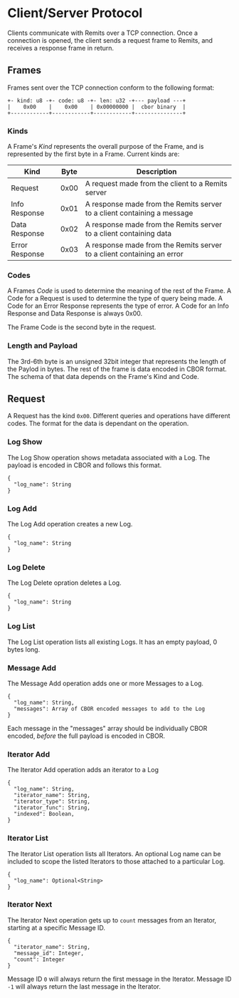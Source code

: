 Client/Server Protocol
======================

Clients communicate with Remits over a TCP connection. Once a connection is
opened, the client sends a request frame to Remits, and receives a response
frame in return.

## Frames

Frames sent over the TCP connection conform to the following format:

```
+- kind: u8 -+- code: u8 -+- len: u32 -+--- payload ---+
|    0x00    |    0x00    | 0x00000000 |  cbor binary  |
+------------+------------+------------+---------------+
```

### Kinds

A Frame's *Kind* represents the overall purpose of the Frame, and is represented
by the first byte in a Frame. Current kinds are:

| Kind          | Byte | Description                                                             |
|---------------|------|-------------------------------------------------------------------------|
| Request       | 0x00 | A request made from the client to a Remits server                       |
| Info Response | 0x01 | A response made from the Remits server to a client containing a message |
| Data Response | 0x02 | A response made from the Remits server to a client containing data      |
| Error Response| 0x03 | A response made from the Remits server to a client containing an error  |

### Codes

A Frames *Code* is used to determine the meaning of the rest of the Frame.
A Code for a Request is used to determine the type of query being made.
A Code for an Error Response represents the type of error.
A Code for an Info Response and Data Response is always 0x00.

The Frame Code is the second byte in the request.

### Length and Payload

The 3rd-6th byte is an unsigned 32bit integer that represents the length of the
Paylod in bytes. The rest of the frame is data encoded in CBOR format. The schema
of that data depends on the Frame's Kind and Code.

## Request

A Request has the kind `0x00`. Different queries and operations have different
codes. The format for the data is dependant on the operation.

### Log Show

The Log Show operation shows metadata associated with a Log.
The payload is encoded in CBOR and follows this format.

```
{
  "log_name": String
}
```

### Log Add

The Log Add operation creates a new Log.

```
{
  "log_name": String
}
```

### Log Delete

The Log Delete opration deletes a Log.

```
{
  "log_name": String
}
```

### Log List

The Log List operation lists all existing Logs.
It has an empty payload, 0 bytes long.

### Message Add

The Message Add operation adds one or more Messages to a Log.

```
{
  "log_name": String,
  "messages": Array of CBOR encoded messages to add to the Log
}
```

Each message in the "messages" array should be individually CBOR encoded,
_before_ the full payload is encoded in CBOR.

### Iterator Add

The Iterator Add operation adds an iterator to a Log

```
{
  "log_name": String,
  "iterator_name": String,
  "iterator_type": String,
  "iterator_func": String,
  "indexed": Boolean,
}
```

### Iterator List

The Iterator List operation lists all Iterators.
An optional Log name can be included to scope the listed Iterators to those
attached to a particular Log.

```
{
  "log_name": Optional<String>
}
```

### Iterator Next

The Iterator Next operation gets up to `count` messages from an Iterator,
starting at a specific Message ID.

```
{
  "iterator_name": String,
  "message_id": Integer,
  "count": Integer
}
```

Message ID `0` will always return the first message in the Iterator.
Message ID `-1` will always return the last message in the Iterator.
